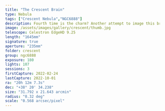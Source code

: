 ```yaml
---
title: "The Crescent Brain"
type: Nebula
tags: ["Crescent Nebula","NGC6888"]
description: Fourth time is the charm? Another attempt to image this bright but complex nebula that looks like a red brain wrapped in blue gel. 
image: /assets/images/gallery/crescent/thumb.jpg
telescope: Celestron EdgeHD 9.25
length: "1645mm"
signature: true
aperture: "235mm"
folder: crescent
group: ngc6888
exposure: 180
lights: 107
sessions: 3
firstCapture: 2022-02-24 
lastCapture: 2022-10-01
ra: "20h 12m 7.3s"
dec: "+38° 20' 34.238"
size: "31.792 x 21.643 arcmin"
radius: "0.32 deg"
scale: "0.568 arcsec/pixel"
---
```


